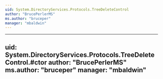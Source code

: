 ```yaml
---
uid: System.DirectoryServices.Protocols.TreeDeleteControl
author: "BrucePerlerMS"
ms.author: "bruceper"
manager: "mbaldwin"
---
```


---
uid: System.DirectoryServices.Protocols.TreeDeleteControl.#ctor
author: "BrucePerlerMS"
ms.author: "bruceper"
manager: "mbaldwin"
---
